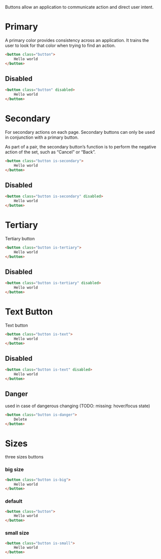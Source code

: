 Buttons allow an application to communicate action and direct user intent.

# Primary
A primary color provides consistency across an application. It trains the user to look for that color when trying to find an action.

```html
<button class="button">
    Hello world
</button>
```
## Disabled

```html
<button class="button" disabled>
    Hello world
</button>
```
# Secondary
For secondary actions on each page. Secondary buttons can only be used in conjunction with a primary button.

As part of a pair, the secondary button’s function is to perform the negative action of the set, such as “Cancel” or “Back”.

```html
<button class="button is-secondary">
    Hello world
</button>
```

## Disabled

```html
<button class="button is-secondary" disabled>
    Hello world
</button>
```

# Tertiary
Tertiary button
```html
<button class="button is-tertiary">
    Hello world
</button>
```

## Disabled

```html
<button class="button is-tertiary" disabled>
    Hello world
</button>
```

# Text Button
Text button
```html
<button class="button is-text">
    Hello world
</button>
```

## Disabled

```html
<button class="button is-text" disabled>
    Hello world
</button>
```



## Danger
used in case of dangerous changing (TODO: missing: hover/focus state)

```html
<button class="button is-danger">
    Delete
</button>
```

# Sizes
three sizes buttons

### big size
```html
<button class="button is-big">
    Hello world
</button>
```

### default
```html
<button class="button">
    Hello world
</button>
```

### small size
```html
<button class="button is-small">
    Hello world
</button>
```